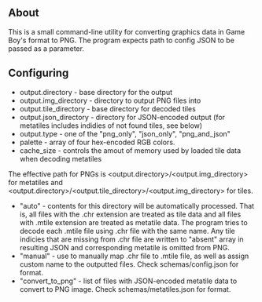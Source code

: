 ## About

This is a small command-line utility for converting graphics data in Game Boy's format to PNG. The program expects path to config JSON to be passed as a parameter.

## Configuring

- output.directory - base directory for the output
- output.img_directory - directory to output PNG files into
- output.tile_directory - base directory for decoded tiles
- output.json_directory - directory for JSON-encoded output (for metatiles includes indidies of not found tiles, see below)
- output.type - one of the "png_only", "json_only", "png_and_json"
- palette - array of four hex-encoded RGB colors.
- cache_size - controls the amout of memory used by loaded tile data when decoding metatiles 

The effective path for PNGs is <output.directory>/<output.img_directory> for metatiles and <output.directory>/<output.tile_directory>/<output.img_directory> for tiles.

- "auto" - contents for this directory will be automatically processed. That is, all files with the .chr extension are treated as tile data and all files with .mtile extension are treated as metatile data. The program tries to decode each .mtile file using .chr file with the same name. Any tile indicies that are missing from .chr file are written to "absent" array in resulting JSON and corresponding metatile is omitted from PNG.
- "manual" - use to manually map .chr file to .mtile file, as well as assign custom name to the outputted files. Check schemas/config.json for format.
- "convert_to_png" - list of files with JSON-encoded metatile data to convert to PNG image. Check schemas/metatiles.json for format.
